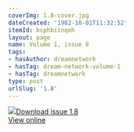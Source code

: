 ```yaml
---
coverImg: 1.8-cover.jpg
dateCreated: '1982-10-01T11:32:52'
itemId: bcphbiinqeh
layout: page
name: Volume 1, issue 8
tags:
- hasAuthor: dreamnetwork
- hasTag: dream-network-volume-1
- hasTag: dreamnetwork
type: post
urlSlug: '1.8'
---
```

<img class="card-journal-img" src="../images/1.8-rect.jpg"/><a href="../files/pdfs/Volume_1/1.8_Dream_Network_Bulletin_Vol.1_No.8.pdf" download="">Download issue 1.8</a><br><a href="../files/pdfs/Volume_1/1.8_Dream_Network_Bulletin_Vol.1_No.8.pdf">View online</a>